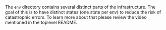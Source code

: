 The `env` directory contains several distinct parts of the infrastructure. The goal of this is to have distinct 
states (one state per env) to reduce the risk of catastrophic errors. To learn more about that please review the 
video mentioned in the toplevel README.
